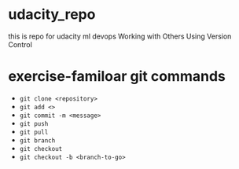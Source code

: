 # udacity_repo
this is repo for udacity ml devops Working with Others Using Version Control

# exercise-familoar git commands
- `git clone <repository>`
- `git add <>`
- `git commit -m <message>`
- `git push`
- `git pull`
- `git branch`
- `git checkout`
- `git checkout -b <branch-to-go>`

